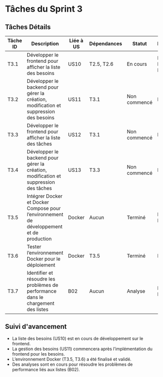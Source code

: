 # Tâches du Sprint 3

## Tâches Détails

| Tâche ID | Description                                                                                         | Liée à US     | Dépendances        | Statut   | Responsable          |
|----------|-----------------------------------------------------------------------------------------------------|---------------|--------------------|----------|----------------------|
| T3.1     | Développer le frontend pour afficher la liste des besoins                                           | US10          | T2.5, T2.6         | En cours | DREZEN & Henni-Mansour |
| T3.2     | Développer le backend pour gérer la création, modification et suppression des besoins               | US11          | T3.1               | Non commencé | DIALLO            |
| T3.3     | Développer le frontend pour afficher la liste des tâches                                            | US12          | T3.1               | Non commencé | DREZEN               |
| T3.4     | Développer le backend pour gérer la création, modification et suppression des tâches                | US13          | T3.3               | Non commencé | DIALLO               |
| T3.5     | Intégrer Docker et Docker Compose pour l’environnement de développement et de production      | Docker        | Aucun              | Terminé  | Henni-Mansour        |
| T3.6     | Tester l’environnement Docker pour le déploiement                                            | Docker        | T3.5               | Terminé  | DREZEN               |
| T3.7     | Identifier et résoudre les problèmes de performance dans le chargement des listes                   | B02           | Aucun              | Analyse   | Henni-Mansour        |

## Suivi d'avancement

- La liste des besoins (US10) est en cours de développement sur le frontend.
- La gestion des besoins (US11) commencera après l’implémentation du frontend pour les besoins.
- L’environnement Docker (T3.5, T3.6) a été finalisé et validé.
- Des analyses sont en cours pour résoudre les problèmes de performance liés aux listes (B02).
